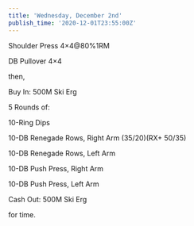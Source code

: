 ```yaml
---
title: 'Wednesday, December 2nd'
publish_time: '2020-12-01T23:55:00Z'
---
```


Shoulder Press 4×4\@80%1RM

DB Pullover 4×4

then,

Buy In: 500M Ski Erg

5 Rounds of:

10-Ring Dips

10-DB Renegade Rows, Right Arm (35/20)(RX+ 50/35)

10-DB Renegade Rows, Left Arm

10-DB Push Press, Right Arm

10-DB Push Press, Left Arm

Cash Out: 500M Ski Erg

for time.
